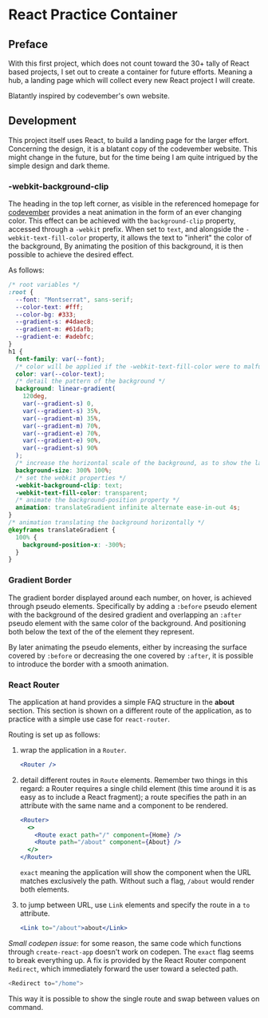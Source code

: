 # React Practice Container

<!-- Link to the work-in-progress pen right [here](). -->

## Preface

With this first project, which does not count toward the 30+ tally of React based projects, I set out to create a container for future efforts. Meaning a hub, a landing page which will collect every new React project I will create.

Blatantly inspired by codevember's own website.

## Development

This project itself uses React, to build a landing page for the larger effort. Concerning the design, it is a blatant copy of the codevember website. This might change in the future, but for the time being I am quite intrigued by the simple design and dark theme.

### -webkit-background-clip

The heading in the top left corner, as visible in the referenced homepage for [codevember](http://codevember.xyz/) provides a neat animation in the form of an ever changing color. This effect can be achieved with the `background-clip` property, accessed through a `-webkit` prefix. When set to `text`, and alongside the `-webkit-text-fill-color` property, it allows the text to "inherit" the color of the background, By animating the position of this background, it is then possible to achieve the desired effect.

As follows:

```css
/* root variables */
:root {
  --font: "Montserrat", sans-serif;
  --color-text: #fff;
  --color-bg: #333;
  --gradient-s: #4daec8;
  --gradient-m: #61dafb;
  --gradient-e: #adebfc;
}
h1 {
  font-family: var(--font);
  /* color will be applied if the -webkit-text-fill-color were to malfunction */
  color: var(--color-text);
  /* detail the pattern of the background */
  background: linear-gradient(
    120deg,
    var(--gradient-s) 0,
    var(--gradient-s) 35%,
    var(--gradient-m) 35%,
    var(--gradient-m) 70%,
    var(--gradient-e) 70%,
    var(--gradient-e) 90%,
    var(--gradient-s) 90%
  );
  /* increase the horizontal scale of the background, as to show the larger shape moving behind the heading */
  background-size: 300% 100%;
  /* set the webkit properties */
  -webkit-background-clip: text;
  -webkit-text-fill-color: transparent;
  /* animate the background-position property */
  animation: translateGradient infinite alternate ease-in-out 4s;
}
/* animation translating the background horizontally */
@keyframes translateGradient {
  100% {
    background-position-x: -300%;
  }
}
```

### Gradient Border

The gradient border displayed around each number, on hover, is achieved through pseudo elements. Specifically by adding a `:before` pseudo element with the background of the desired gradient and overlapping an `:after` pseudo element with the same color of the background. And positioning both below the text of the of the element they represent.

By later animating the pseudo elements, either by increasing the surface covered by `:before` or decreasing the one covered by `:after`, it is possible to introduce the border with a smooth animation.

### React Router

The application at hand provides a simple FAQ structure in the **about** section. This section is shown on a different route of the application, as to practice with a simple use case for `react-router`.

Routing is set up as follows:

1. wrap the application in a `Router`.

   ```jsx
   <Router />
   ```

1. detail different routes in `Route` elements. Remember two things in this regard: a Router requires a single child element (this time around it is as easy as to include a React fragment); a route specifies the path in an attribute with the same name and a component to be rendered.

   ```jsx
   <Router>
     <>
       <Route exact path="/" component={Home} />
       <Route path="/about" component={About} />
     </>
   </Router>
   ```

   `exact` meaning the application will show the component when the URL matches exclusively the path. Without such a flag, `/about` would render both elements.

1. to jump between URL, use `Link` elements and specify the route in a `to` attribute.

   ```jsx
   <Link to="/about">about</Link>
   ```

_Small codepen issue_: for some reason, the same code which functions through `create-react-app` doesn't work on codepen. The `exact` flag seems to break everything up. A fix is provided by the React Router component `Redirect`, which immediately forward the user toward a selected path.

```js
<Redirect to="/home">
```

This way it is possible to show the single route and swap between values on command.
